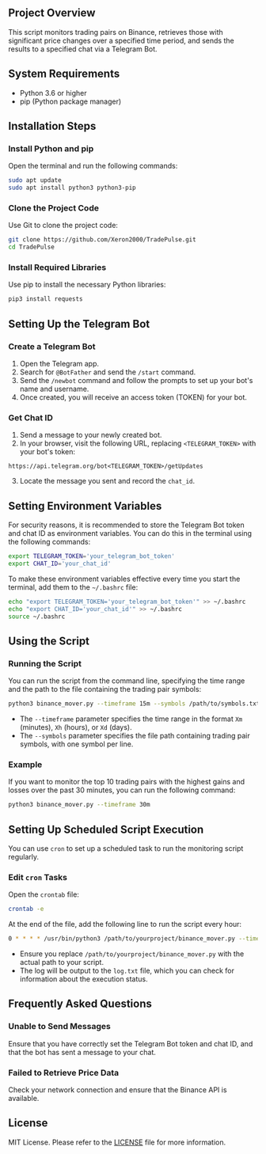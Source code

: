 ## Project Overview

This script monitors trading pairs on Binance, retrieves those with significant price changes over a specified time period, and sends the results to a specified chat via a Telegram Bot.

## System Requirements

- Python 3.6 or higher
- pip (Python package manager)

## Installation Steps

### Install Python and pip

Open the terminal and run the following commands:

```bash
sudo apt update
sudo apt install python3 python3-pip
```

### Clone the Project Code

Use Git to clone the project code:

```bash
git clone https://github.com/Xeron2000/TradePulse.git
cd TradePulse
```

### Install Required Libraries

Use pip to install the necessary Python libraries:

```bash
pip3 install requests
```

## Setting Up the Telegram Bot

### Create a Telegram Bot

1. Open the Telegram app.
2. Search for `@BotFather` and send the `/start` command.
3. Send the `/newbot` command and follow the prompts to set up your bot's name and username.
4. Once created, you will receive an access token (TOKEN) for your bot.

### Get Chat ID

1. Send a message to your newly created bot.
2. In your browser, visit the following URL, replacing `<TELEGRAM_TOKEN>` with your bot's token:

```
https://api.telegram.org/bot<TELEGRAM_TOKEN>/getUpdates
```

3. Locate the message you sent and record the `chat_id`.

## Setting Environment Variables

For security reasons, it is recommended to store the Telegram Bot token and chat ID as environment variables. You can do this in the terminal using the following commands:

```bash
export TELEGRAM_TOKEN='your_telegram_bot_token'
export CHAT_ID='your_chat_id'
```

To make these environment variables effective every time you start the terminal, add them to the `~/.bashrc` file:

```bash
echo "export TELEGRAM_TOKEN='your_telegram_bot_token'" >> ~/.bashrc
echo "export CHAT_ID='your_chat_id'" >> ~/.bashrc
source ~/.bashrc
```

## Using the Script

### Running the Script

You can run the script from the command line, specifying the time range and the path to the file containing the trading pair symbols:

```bash
python3 binance_mover.py --timeframe 15m --symbols /path/to/symbols.txt
```

- The `--timeframe` parameter specifies the time range in the format `Xm` (minutes), `Xh` (hours), or `Xd` (days).
- The `--symbols` parameter specifies the file path containing trading pair symbols, with one symbol per line.

### Example

If you want to monitor the top 10 trading pairs with the highest gains and losses over the past 30 minutes, you can run the following command:

```bash
python3 binance_mover.py --timeframe 30m
```

## Setting Up Scheduled Script Execution

You can use `cron` to set up a scheduled task to run the monitoring script regularly.

### Edit `cron` Tasks

Open the `crontab` file:

```bash
crontab -e
```

At the end of the file, add the following line to run the script every hour:

```bash
0 * * * * /usr/bin/python3 /path/to/yourproject/binance_mover.py --timeframe 15m >> /path/to/yourproject/log.txt 2>&1
```

- Ensure you replace `/path/to/yourproject/binance_mover.py` with the actual path to your script.
- The log will be output to the `log.txt` file, which you can check for information about the execution status.

## Frequently Asked Questions

### Unable to Send Messages

Ensure that you have correctly set the Telegram Bot token and chat ID, and that the bot has sent a message to your chat.

### Failed to Retrieve Price Data

Check your network connection and ensure that the Binance API is available.

## License

MIT License. Please refer to the [LICENSE](LICENSE) file for more information.
